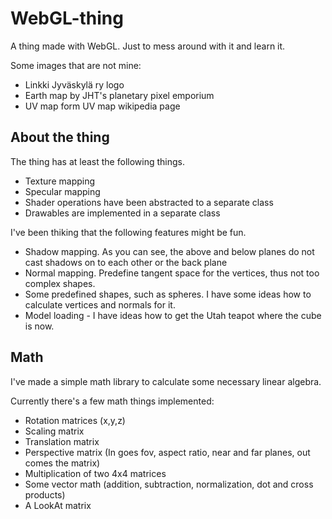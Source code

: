 # WebGL-thing
A thing made with WebGL. Just to mess around with it and learn it.

Some images that are not mine:
* Linkki Jyväskylä ry logo
* Earth map by JHT's planetary pixel emporium
* UV map form UV map wikipedia page


## About the thing

The thing has at least the following things.

* Texture mapping
* Specular mapping
* Shader operations have been abstracted to a separate class
* Drawables are implemented in a separate class

I've been thiking that the following features might be fun.

* Shadow mapping. As you can see, the above and below planes do not cast shadows on to each other or the back plane
* Normal mapping. Predefine tangent space for the vertices, thus not too complex shapes.
* Some predefined shapes, such as spheres. I have some ideas how to calculate vertices and normals for it.
* Model loading - I have ideas how to get the Utah teapot where the cube is now.

## Math

I've made a simple math library to calculate some necessary linear algebra.

Currently there's a few math things implemented:

* Rotation matrices (x,y,z)
* Scaling matrix
* Translation matrix
* Perspective matrix (In goes fov, aspect ratio, near and far planes, out comes the matrix)
* Multiplication of two 4x4 matrices
* Some vector math (addition, subtraction, normalization, dot and cross products)
* A LookAt matrix